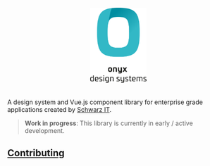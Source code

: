 <p>
  <a href="https://gruppe.schwarz">
  <div align="center" style="margin-bottom: 32px;">
    <picture>
      <source media="(prefers-color-scheme: dark)" srcset="./.github/onyx-logo-light.svg">
      <source media="(prefers-color-scheme: light)" srcset="./.github/onyx-logo-dark.svg">
      <img alt="onyx logo" src="./.github/onyx-logo-dark.svg" width="128px">
    </picture>
  </div>
  </a>
</p>

A design system and Vue.js component library for enterprise grade applications created by [Schwarz IT](https://it.schwarz).

> **Work in progress**: This library is currently in early / active development. <br />

## [Contributing](CONTRIBUTING.md)
